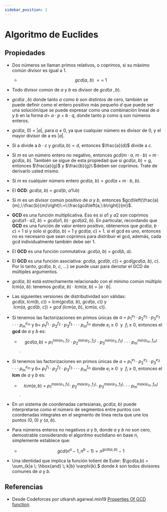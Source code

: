 ```yaml
---
sidebar_position: 2
---
```


# Algoritmo de Euclides

## Propiedades

* Dos números se llaman primos relativos, o coprimos, si su máximo común divisor es igual a 1.

    * $$gcd\left(a,\:b\right)\:==\:1$$

* Todo divisor común de $a$ y $b$ es divisor de $gcd(a\:,b)$.

* $gcd(a\:,b)$ donde tanto $a$ como $b$ son distintos de cero, también se puede definir como el entero positivo más pequeño $d$ que puede ser una solución/que se puede expresar como una combinación lineal de $a$ y $b$ en la forma $d=\:a\cdot p\:+\:b\cdot q$, donde tanto p como q son números enteros.

* $gcd\left(a,\:0\right)\:=\:\left|a\right|$, para $a\:\ne \:0$, ya que cualquier número es divisor de 0, y el mayor divisor de a es $|a|$.

* Si a divide a $b \cdot c$ y $gcd(a,b)=d$, entonces $\frac{a}{d}$ divide a $c$.

* Si $m$ es un número entero no negativo, entonces $gcd\left(m⋅a,\:m⋅b\right)\:=\:m⋅gcd\left(a,\:b\right)$. También se sigue de esta propiedad que si $gcd\left(a,\:b\right)=g$, entonces $\frac{a}{g}$ y $\frac{b}{g}\:$deben ser coprimos. Trate de derivarlo usted mismo.

* Si $m$ es cualquier número entero $gcd\left(a,\:b\right)=gcd\left(a+m\cdot b,\:b\right)$.

* El **GCD**: $gcd\left(a,\:b\right)\:=\:gcd\left(b,\:a\%b\right)$

* Si $m$ es un divisor común positivo de $a$ y $b$, entonces $gcd\left(\frac{a}{m},\:\frac{b}{m}\right)\:=\:\frac{gcd\left(a,\:b\right)}{m}$.

* **GCD** es una función multiplicativa. Eso es si $a1$ y $a2$ son coprimos $gcd\left(a1\cdot a2,\:b\right)=gcd\left(a1,\:b\right)\cdot gcd\left(a2,\:b\right)$. En particular, recordando que **GCD** es una función de valor entero positivo, obtenemos que $gcd\left(a,\:b⋅c\right)\:=\:1$ si y solo si $gcd\left(a,\:b\right)\:=\:1$ y $gcd\left(a,\:c\right)\:=\:1$. si el gcd es uno, entonces no es necesario que sean coprimos para distribuir el gcd, además, cada gcd individualmente también debe ser 1.

* El **GCD** es una función conmutativa: $gcd\left(a,\:b\right)\:=\:gcd\left(b,\:a\right)$.

* El **GCD** es una función asociativa: $gcd\left(a,\:gcd\left(b,\:c\right)\right)\:=\:gcd\left(gcd\left(a,\:b\right),\:c\right)$. Por lo tanto, $gcd\left(a,\:b,\:c,\:...\right)$ se puede usar para denotar el GCD de múltiples argumentos.

* $gcd\left(a,\:b\right)$ está estrechamente relacionado con el mínimo común múltiplo $lcm\left(a,\:b\right)$: tenemos $gcd\left(a,\:b\right)⋅lcm\left(a,\:b\right)\:=\:|a⋅b|$.

* Las siguientes versiones de distributividad son válidas: $gcd\left(a,\:lcm\left(b,\:c\right)\right)\:=\:lcm\left(gcd\left(a,\:b\right),\:gcd\left(a,\:c\right)\right)$ y $\:lcm\left(a,\:gcd\left(b,\:c\right)\right)\:=\:gcd\:\left(lcm\left(a,\:b\right),\:lcm\left(a,\:c\right)\right)$.

* Si tenemos las factorizaciones en primos únicas de $a\:=\:p_1^{e_1}⋅p_2^{e_2}⋅p_3^{e_3}⋅⋅⋅p_m^{e_m}$ y $b=\:p_1^{f_1}⋅p_2^{f_2}⋅p_3^{f_3}⋅⋅⋅p_m^{f_m}$ donde $e_i\:\ge \:0\:$ y $\:f_i\:\ge \:0$, entonces el **gcd** de $a$ y $b$ es:
    * $$gcd\left(a,b\right)\:=\:p_1^{min\left(e_1,\:f_1\right)}\cdot p_2^{min\left(e_2,\:f_2\right)}\cdot p_3^{min\left(e_3,\:f_3\right)}\cdot \cdot \cdot p_m^{min\left(e_m,\:f_m\right)}$$.

* Si tenemos las factorizaciones en primos únicas de $a\:=\:p_1^{e_1}⋅p_2^{e_2}⋅p_3^{e_3}⋅⋅⋅p_m^{e_m}$ y $b=\:p_1^{f_1}⋅p_2^{f_2}⋅p_3^{f_3}⋅⋅⋅p_m^{f_m}$ donde $e_i\:\ge \:0\:$ y $\:f_i\:\ge \:0$, entonces el **lcm** de $a$ y $b$ es:
    * $$lcm\left(a,b\right)\:=\:p_1^{max\left(e_1,\:f_1\right)}\cdot \:p_2^{max\left(e_2,\:f_2\right)}\cdot \:p_3^{max\left(e_3,\:f_3\right)}\cdot \:\cdot \:\cdot \:p_m^{max\left(e_m,\:f_m\right)}$$.

* En un sistema de coordenadas cartesianas, $gcd\left(a,\:b\right)$ puede interpretarse como el número de segmentos entre puntos con coordenadas integrales en el segmento de línea recta que une los puntos $\left(0,\:0\right)\:y\:\left(a,\:b\right).$

* Para números enteros no negativos $a$ y $b$, donde $a$ y $b$ no son cero, demostrable considerando el algoritmo euclidiano en base $n$, simplemente establece que:
    * $$gcd\left(n^a-1,n^b-1\right)=n^{gcd\left(a,b\right)}-1$$

* Una identidad que implica la función totient de Euler: $\gcd(a,b) = \sum_{k|a \; \hbox{and} \; k|b} \varphi(k).$ donde $k$ son todos divisores comunes de $a$ y $b$.


## Referencias

- Desde Codeforces por utkarsh.agarwal.min19  [Properties Of GCD function](https://codeforces.com/blog/entry/95694).
